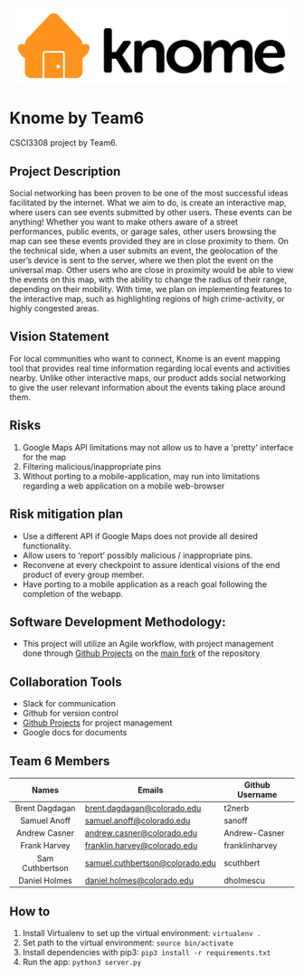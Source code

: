 ![alt text](https://github.com/t2nerb/Knome/blob/master/Knome-01.jpg?raw=true "Knome Logo")

Knome by Team6
=================================
CSCI3308 project by Team6. 

Project Description
----------------
Social networking has been proven to be one of the most successful ideas facilitated by the internet. What we aim to do, is create an interactive map, where users can see events submitted by other users. These events can be anything! Whether you want to make others aware of a street performances, public events, or garage sales, other users  browsing the map can see these events provided they are in close proximity to them. 
On the technical side, when a user submits an event, the geolocation of the user’s device is sent to the server, where we then plot the event on the universal map. Other users who are close in proximity would be able to view the events on this map, with the ability to change the radius of their range, depending on their mobility. With time, we plan on implementing features to the interactive map, such as highlighting regions of high crime-activity, or highly congested areas. 

Vision Statement
-------------------
For local communities who want to connect, Knome is an event mapping tool that provides real time information regarding local events and activities nearby. Unlike other interactive maps, our product adds social networking to give the user relevant information about the events taking place around them.

Risks
-------------------
1. Google Maps API limitations may not allow us to have a 'pretty' interface for the map
2. Filtering malicious/inappropriate pins
3. Without porting to a mobile-application, may run into limitations regarding a web application on a mobile web-browser

Risk mitigation plan
---------------------
* Use a different API if Google Maps does not provide all desired functionality. 
* Allow users to ‘report’ possibly malicious / inappropriate pins.
* Reconvene at every checkpoint to assure identical visions of the end product of every group member.
* Have porting to a mobile application as a reach goal following the completion of the webapp. 

Software Development Methodology:
-----------------------------
* This project will utilize an Agile workflow, with project management done through [Github Projects](https://github.com/t2nerb/Knome/projects) on the [main fork](https://github.com/t2nerb/Knome/tree/master) of the repository


Collaboration Tools
---------------------
* Slack for communication
* Github for version control
* [Github Projects](https://github.com/t2nerb/Knome/projects) for project management
* Google docs for documents

Team 6 Members
-------------------
|Names | Emails | Github Username |
|:----------------:|----------------|-----------|
|Brent Dagdagan|brent.dagdagan@colorado.edu|t2nerb
|Samuel Anoff|samuel.anoff@colorado.edu|sanoff
|Andrew Casner|andrew.casner@colorado.edu|Andrew-Casner
|Frank Harvey|franklin.harvey@colorado.edu|franklinharvey
|Sam Cuthbertson|samuel.cuthbertson@colorado.edu|scuthbert
|Daniel Holmes|daniel.holmes@colorado.edu|dholmescu
                                                        

How to
----------------------
1. Install Virtualenv to set up the virtual environment: ```virtualenv .```
2. Set path to the virtual environment: ```source bin/activate``` 
3. Install dependencies with pip3: ```pip3 install -r requirements.txt```
4. Run the app: ```python3 server.py```
